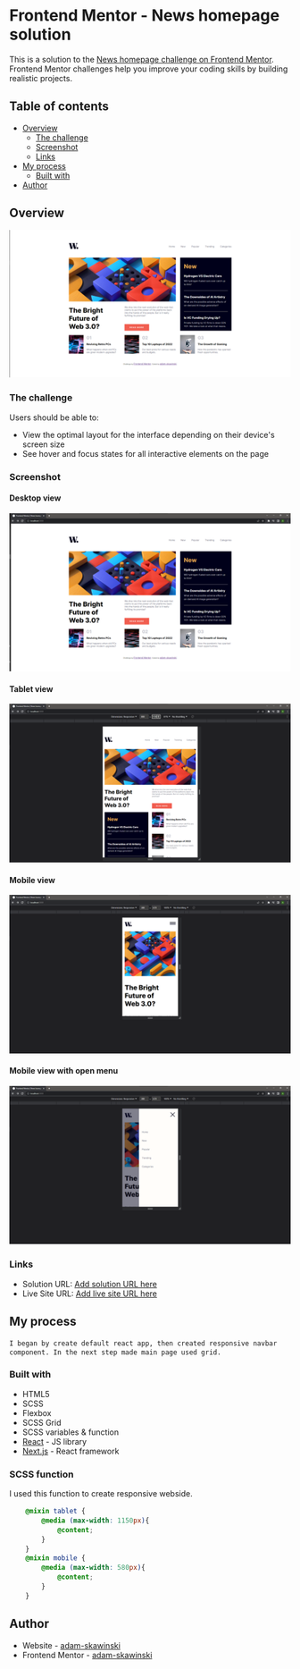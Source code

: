 # Frontend Mentor - News homepage solution

This is a solution to the [News homepage challenge on Frontend Mentor](https://www.frontendmentor.io/challenges/news-homepage-H6SWTa1MFl). Frontend Mentor challenges help you improve your coding skills by building realistic projects. 

## Table of contents

- [Overview](#overview)
  - [The challenge](#the-challenge)
  - [Screenshot](#screenshot)
  - [Links](#links)
- [My process](#my-process)
  - [Built with](#built-with)
- [Author](#author)


## Overview

![view](./screenshot/view.png)

### The challenge

Users should be able to:

- View the optimal layout for the interface depending on their device's screen size
- See hover and focus states for all interactive elements on the page

### Screenshot

#### Desktop view
![](./screenshot/screenshot_desktop.png)

#### Tablet view
![](./screenshot/screenshot_tablet.png)

#### Mobile view
![](./screenshot/screenshot_mobile_close_menu.png)

#### Mobile view with open menu
![](./screenshot/screenshot_mobile_open_menu.png)


### Links

- Solution URL: [Add solution URL here](https://your-solution-url.com)
- Live Site URL: [Add live site URL here](https://your-live-site-url.com)

## My process
    I began by create default react app, then created responsive navbar component. In the next step made main page used grid.

### Built with

- HTML5
- SCSS
- Flexbox
- SCSS Grid
- SCSS variables & function 
- [React](https://reactjs.org/) - JS library
- [Next.js](https://nextjs.org/) - React framework



### SCSS function

I used this function to create responsive webside.

```scss
    @mixin tablet {
        @media (max-width: 1150px){
            @content;
        }
    }
    @mixin mobile {
        @media (max-width: 580px){
            @content;
        }
    }
```


## Author

- Website - [adam-skawinski](https://github.com/adam-skawinski)
- Frontend Mentor - [adam-skawinski](https://www.frontendmentor.io/home)